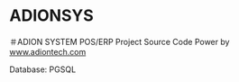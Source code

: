 # ADIONSYS 
＃ADION SYSTEM POS/ERP Project Source Code
Power by www.adiontech.com

Database: PGSQL 

